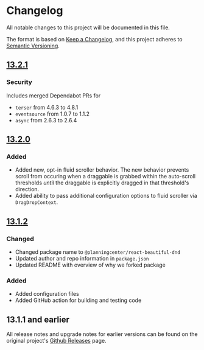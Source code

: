 # Changelog

All notable changes to this project will be documented in this file.

The format is based on [Keep a Changelog](https://keepachangelog.com/en/1.0.0/),
and this project adheres to [Semantic Versioning](https://semver.org/spec/v2.0.0.html).

## [13.2.1]

### Security

Includes merged Dependabot PRs for

- `terser` from 4.6.3 to 4.8.1
- `eventsource` from 1.0.7 to 1.1.2
- `async` from 2.6.3 to 2.6.4

## [13.2.0]

### Added

- Added new, opt-in fluid scroller behavior. The new behavior prevents scroll from occuring when a draggable is grabbed within the auto-scroll thresholds _until_ the draggable is explicitly dragged in that threshold's direction.
- Added ability to pass additional configuration options to fluid scroller via `DragDropContext`.

## [13.1.2]

### Changed

- Changed package name to `@planningcenter/react-beautiful-dnd`
- Updated author and repo information in `package.json`
- Updated README with overview of why we forked package

### Added

- Added configuration files
- Added GitHub action for building and testing code

## 13.1.1 and earlier

All release notes and upgrade notes for earlier versions can be found on the original
project's [Github Releases] page.

[13.2.1]: https://github.com/planningcenter/react-beautiful-dnd/compare/v13.2.0..v13.2.1
[13.2.0]: https://github.com/planningcenter/react-beautiful-dnd/compare/v13.1.2..v13.2.0
[13.1.2]: https://github.com/planningcenter/react-beautiful-dnd/compare/v13.1.1..v13.1.2
[github releases]: https://github.com/atlassian/react-beautiful-dnd/releases

